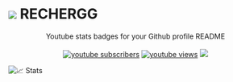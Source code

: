  # ![ ](https://cdn.discordapp.com/emojis/714536344751177768.gif?size=96&quality=lossless) RECHERGG
 
 <p align="center">
    Youtube stats badges for your Github profile README
    <br />
    <br />
    <a href="https://www.youtube.com/channel/UCk017SA5PcXeyKoVmX8tuRg?sub_confirmation=1">
      <img alt="youtube subscribers" title="Subscribe to my YouTube channel" src="https://freshidea.com/jonah/youtube-api/subscribers-badge.php?label=Subscribers&style=for-the-badge&color=red&labelColor=ce4630"/></a> 
    <a href="https://www.youtube.com/channel/UCk017SA5PcXeyKoVmX8tuRg">
      <img alt="youtube views" title="YouTube views" src="https://freshidea.com/jonah/youtube-api/view-count-badge.php?label=View+Count&style=for-the-badge&color=blue&labelColor=0b689d"/></a>
  <a href="https://bluepearlcasino.de/discord" alt="BluePearlCasino (Minecraft Casino) Discord">
    <img src="https://img.shields.io/discord/819650821314052106?color=7289DA&labelColor=4a64bd&logo=discord&logoColor=white&style=for-the-badge"/></a>
  </p>

![📈 Stats](https://github-readme-stats.vercel.app/api?username=rechergg&show_icons=true&theme=radical)
